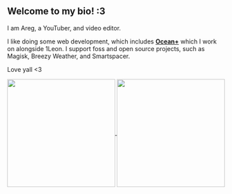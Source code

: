 ## Welcome to my bio! :3

I am Areg, a YouTuber, and video editor.

I like doing some web development, which includes [**Ocean+**](https://github.com/Areg472/ocean-plus-react) which I work on alongside 1Leon. I support foss and open source projects, such as Magisk, Breezy Weather, and Smartspacer.

Love yall <3

<a href="https://github.com/Areg472">
    <img height="250" align="center" src="https://github-readme-stats.vercel.app/api?username=Areg472&theme=onedark"/>
</a>
<a href="https://github.com/Areg472">
    <img height="250" align="center" src="https://github-readme-stats.vercel.app/api/top-langs/?username=Areg472&layout=donut&theme=onedark"></img>
</a>